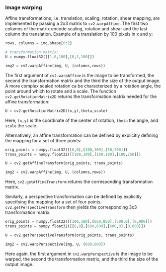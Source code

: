### Image warping
Affine transformations, i.e. translation, scaling, rotation, shear mapping, are implemented by passing a 2x3 matrix 
to ```cv2.warpAffine```. The first two columns of the matrix encode scaling, rotation and shear and the last column 
the translation.
Example of a translation by 100 pixels in x and y:
```python
rows, columns = img.shape[0:2]

# transformation matrix:
U = numpy.float32([[1,0,100],[0,1,100]])

img2 = cv2.warpAffine(img, U, (columns,rows))
```
The first argument of ```cv2.warpAffine``` is the image to be transformed, the second the transformation matrix 
and the third the size of the output image. A more complex scaled rotation ca be characterized by a rotation angle, 
the point around which to rotate and a scale. The function ```cv2.getRotationMatrix2D``` returns the transformation 
matrix needed for the affine transformation:
```python
U = cv2.getRotationMatrix2D((x,y),theta,scale)
```
Here, ```(x,y)``` is the coordinate of the center of rotation, ```theta``` the angle, and ```scale``` the scale.

Alternatively, an affine transformation can be defined by explicitly defining the mapping for a set of three points:
```python
orig_points = numpy.float32([[0,0],[100,100],[50,200]])
trans_points = numpy.float32([[100,100],[100,100],[100,250]])

U = cv2.getAffineTransform(orig_points, trans_points)

img2 = cv2.warpAffine(img, U, (columns,rows))
```
Here, ```cv2.getAffineTransform``` returns the corresponding transformation matrix.

Similarly, a perspective transformation can be defined by explicitly specifying the mapping for a set of four points. 
```cv2.getPerspectiveTransform``` then yields the corresponding 3x3 transformation matrix:
```python
orig_points = numpy.float32([[100,100],[650,850],[500,0],[0,900]])
trans_points = numpy.float32([[0,0],[600,600],[600,0],[0,600]])

U = cv2.getPerspectiveTransform(orig_points, trans_points)

img2 = cv2.warpPerspective(img, U, (600,600))
```
Here again, the first argument in ```cv2.warpPerspective``` is the image to be warped, the second the transformation 
matrix, and the third the size of the output image.
